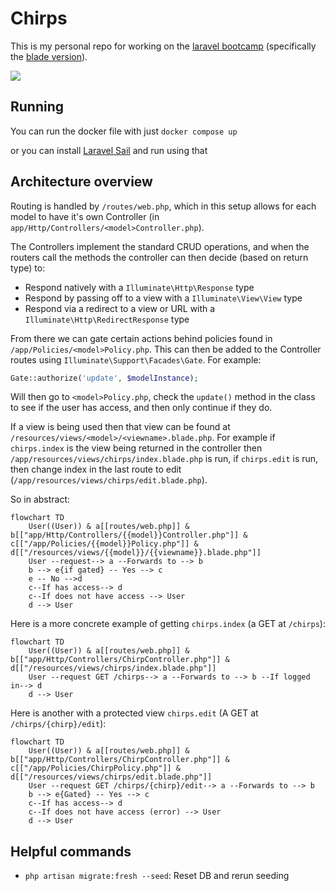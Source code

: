 # Chirps

This is my personal repo for working on the [laravel bootcamp](https://bootcamp.laravel.com/introduction) (specifically the [blade version](https://bootcamp.laravel.com/blade/installation)).

![](./resources/img/example.gif)

## Running

You can run the docker file with just `docker compose up`

or you can install [Laravel Sail](https://laravel.com/docs/11.x/sail) and run using that

## Architecture overview

Routing is handled by `/routes/web.php`, which in this setup allows for each model to have it's own Controller (in `app/Http/Controllers/<model>Controller.php`). 

The Controllers implement the standard CRUD operations, and when the routers call the methods the controller can then decide (based on return type) to:

- Respond natively with a `Illuminate\Http\Response` type
- Respond by passing off to a view with a `Illuminate\View\View` type
- Respond via a redirect to a view or URL with a `Illuminate\Http\RedirectResponse` type

From there we can gate certain actions behind policies found in `/app/Policies/<model>Policy.php`. This can then be added to the Controller routes using `Illuminate\Support\Facades\Gate`. For example:

```php
Gate::authorize('update', $modelInstance);
```

Will then go to `<model>Policy.php`, check the `update()` method in the class to see if the user has access, and then only continue if they do.

If a view is being used then that view can be found at `/resources/views/<model>/<viewname>.blade.php`. For example if `chirps.index` is the view being returned in the controller then `/app/resources/views/chirps/index.blade.php` is run, if `chirps.edit` is run, then change index in the last route to edit (`/app/resources/views/chirps/edit.blade.php`).

So in abstract:

```mermaid
flowchart TD
    User((User)) & a[[routes/web.php]] & b[["app/Http/Controllers/{{model}}Controller.php"]] & c[["/app/Policies/{{model}}Policy.php"]] & d[["/resources/views/{{model}}/{{viewname}}.blade.php"]]
    User --request--> a --Forwards to --> b
    b --> e{if gated} -- Yes --> c
    e -- No -->d
    c--If has access--> d
    c--If does not have access --> User
    d --> User
```

Here is a more concrete example of getting `chirps.index` (a GET at `/chirps`):

```mermaid
flowchart TD
    User((User)) & a[[routes/web.php]] & b[["app/Http/Controllers/ChirpController.php"]] & d[["/resources/views/chirps/index.blade.php"]]
    User --request GET /chirps--> a --Forwards to --> b --If logged in--> d
    d --> User
```

Here is another with a protected view `chirps.edit` (A GET at `/chirps/{chirp}/edit`):

```mermaid
flowchart TD
    User((User)) & a[[routes/web.php]] & b[["app/Http/Controllers/ChirpController.php"]] & c[["/app/Policies/ChirpPolicy.php"]] & d[["/resources/views/chirps/edit.blade.php"]]
    User --request GET /chirps/{chirp}/edit--> a --Forwards to --> b
    b --> e{Gated} -- Yes --> c
    c--If has access--> d
    c--If does not have access (error) --> User
    d --> User
```

## Helpful commands

- `php artisan migrate:fresh --seed`: Reset DB and rerun seeding
